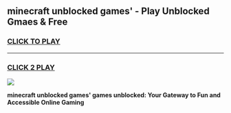 
## minecraft unblocked games' - Play Unblocked Gmaes & Free
<h3>
<a href="https://news.freeplayer.one?title=minecraft_unblocked_games'&ref=16F">CLICK TO PLAY</a></h3>
<hr>

<h3>
<a href="https://news.freeplayer.one?title=minecraft_unblocked_games'&ref=16F">CLICK 2 PLAY</a>
  
</h3>

<a href="https://news.freeplayer.one?title=minecraft_unblocked_games'&ref=16F/"><img src="https://clearcache.store/games.png"></a>


**minecraft unblocked games' games unblocked: Your Gateway to Fun and Accessible Online Gaming**
